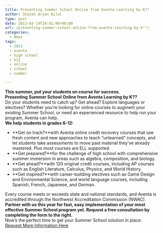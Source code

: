 ```yaml
---
title: Presenting Summer School Online from Aventa Learning by K??
author: Shaikh Aryan Bilal
type: post
date: 2013-03-19T19:41:08+00:00
url: /presenting-summer-school-online-from-aventa-learning-by-k¹²/
categories:
  - News
tags:
  - 2013
  - aventa
  - high school
  - k12
  - online
  - school
  - summer

---
```

**This summer, put your students on course for success.**  
**Presenting Summer School Online from Aventa Learning by K??**  
Do your students need to catch up? Get ahead? Explore languages or electives? Whether you&#8217;re looking for online courses to augment your existing Summer School, or need an experienced resource to help run your program, Aventa can help.  
**We help students in grades 6-12:**

  * **Get on track?**with Aventa online credit recovery courses that use fresh content and new approaches to teach &#8220;unlearned&#8221; concepts, and let students take assessments to move past material they&#8217;ve already mastered. Plus most courses are ELL supported.
  * **Get prepared?**for the challenge of high school with comprehensive summer immersion in areas such as algebra, composition, and biology.
  * **Get ahead?**with 120 original credit courses, including AP courses such as English Literature, Calculus, Physics, and World History.
  * **Get inspired?**with career-building electives such as Game Design and Environmental Science, and world language courses, including Spanish, French, Japanese, and German.

Every course meets or exceeds state and national standards, and Aventa is accredited through the Northwest Accreditation Commission (NWAC).  
**Partner with us this year for fast, easy implementation of your most effective Summer School program yet. Request a free consultation by completing the form to the right.**  
Now&#8217;s the perfect time to get your Summer School solution in place.  
[Request More Information Here][1]

 [1]: http://www.backbonecommunications.com/contact-us/